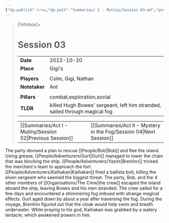 ```yaml
---
{"dg-publish":true,"dg-path":"Summaries/ I - Mutiny/Session 03.md","permalink":"/summaries/i-mutiny/session-03/","tags":["session"]}
---
```


> [!infobox]+
> # Session 03
> 
> | | |
> | --- | --- |
> | **Date** | 2022-10-20 |
> | **Place** | Gigi's |
> | | | 
> | **Players** | Colm, Gigi, Nathan |
> | **Notetaker** | Ant |
> | | | 
> | **Pillars** | combat,exploration,social | 
> | **TLDR** | killed Hugh Bowes' sergeant, left him stranded, sailed through magical fog |
> 
> | | |
> | --- | --- |
> | [[Summaries/Act I - Mutiny/Session 02\|Previous Session]] | [[Summaries/Act II - Mystery in the Fog/Session 04\|Next Session]] |

The party devised a plan to rescue [[People/Bob\|Bob]] and flee the island. Using grease, [[People/Adventurers/Gurt\|Gurt]] managed to lower the chain that was blocking the ship. [[People/Adventurers/Yazim\|Brenlinn]] tricked the merchant's team to approach the fort. [[People/Adventurers/Kaihakan\|Kaihakan]] fired a ballista bolt, killing the elven sergeant who seemed the biggest threat. The party, Bob, and the 4 other members of [[Organisations/The Crew\|the crew]] escaped the island aboard the ship, leaving Bowes and his men stranded. 
The crew sailed for a few days and encountered a shimmering fog imbued with strange magical effects. Gurt aged down by about a year after traversing the fog. During the voyage, Brenlinn figured out that the cloak would help swim and breath underwater. While praying to his god, Kaihakan was grabbed by a watery tentacle, which awakened powers in him.